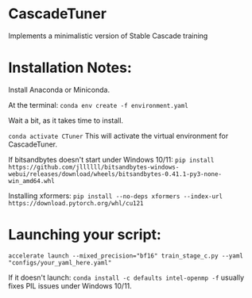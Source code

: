 # CascadeTuner
Implements a minimalistic version of Stable Cascade training

# Installation Notes:

Install Anaconda or Miniconda.

At the terminal:
`conda env create -f environment.yaml`

Wait a bit, as it takes time to install.

`conda activate CTuner`
This will activate the virtual environment for CascadeTuner.

If bitsandbytes doesn't start under Windows 10/11:
`pip install https://github.com/jllllll/bitsandbytes-windows-webui/releases/download/wheels/bitsandbytes-0.41.1-py3-none-win_amd64.whl`

Installing xformers:
`pip install --no-deps xformers --index-url https://download.pytorch.org/whl/cu121`

# Launching your script:
`accelerate launch --mixed_precision="bf16" train_stage_c.py --yaml "configs/your_yaml_here.yaml"`

If it doesn't launch:
`conda install -c defaults intel-openmp -f` usually fixes PIL issues under Windows 10/11.